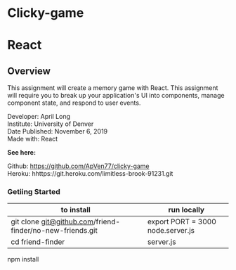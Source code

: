 # Clicky-game
# React

## Overview
This assignment will create a memory game with React. This assignment will require you to break up your application's UI into components, manage component state, and respond to user events.

Developer: April Long <br>
Institute: University of Denver <br>
Date Published: November 6, 2019 <br>
Made with: React


**See here:**

Github: https://github.com/ApVen77/clicky-game <br>
Heroku: hhttps://git.heroku.com/limitless-brook-91231.git

### Getiing Started

**to install**  | **run locally**  
----------------| ----------------
git clone git@github.com/friend-finder/no-new-friends.git | export PORT = 3000   node.server.js
cd friend-finder                                          | server.js
npm install   
